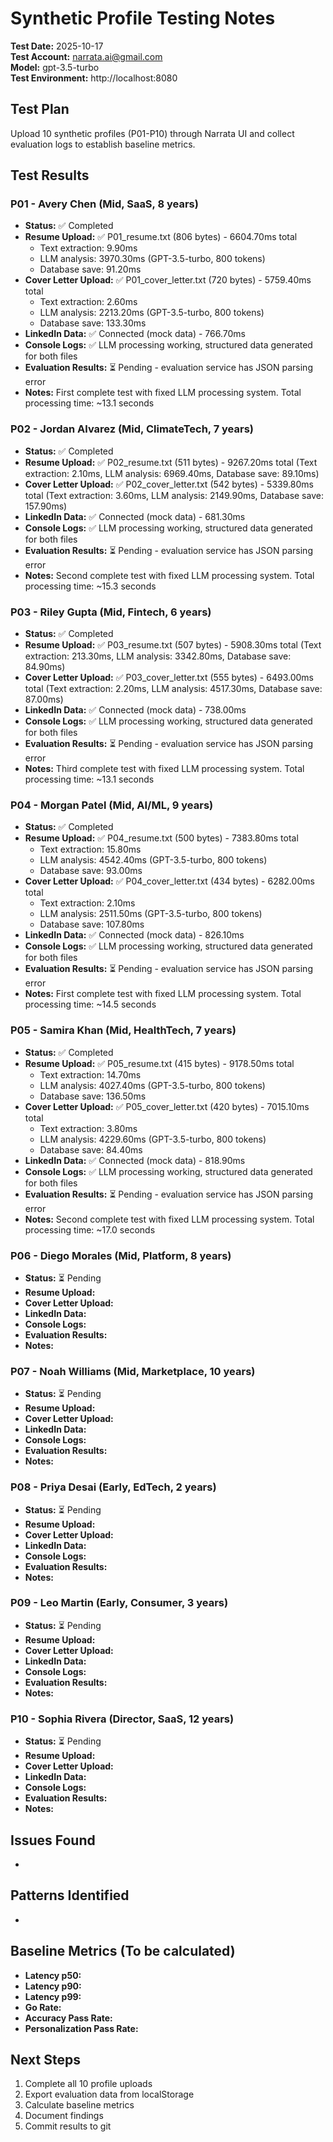 # Synthetic Profile Testing Notes

**Test Date:** 2025-10-17  
**Test Account:** narrata.ai@gmail.com  
**Model:** gpt-3.5-turbo  
**Test Environment:** http://localhost:8080  

## Test Plan
Upload 10 synthetic profiles (P01-P10) through Narrata UI and collect evaluation logs to establish baseline metrics.

## Test Results

### P01 - Avery Chen (Mid, SaaS, 8 years)
- **Status:** ✅ Completed
- **Resume Upload:** ✅ P01_resume.txt (806 bytes) - 6604.70ms total
  - Text extraction: 9.90ms
  - LLM analysis: 3970.30ms (GPT-3.5-turbo, 800 tokens)
  - Database save: 91.20ms
- **Cover Letter Upload:** ✅ P01_cover_letter.txt (720 bytes) - 5759.40ms total
  - Text extraction: 2.60ms
  - LLM analysis: 2213.20ms (GPT-3.5-turbo, 800 tokens)
  - Database save: 133.30ms
- **LinkedIn Data:** ✅ Connected (mock data) - 766.70ms
- **Console Logs:** ✅ LLM processing working, structured data generated for both files
- **Evaluation Results:** ⏳ Pending - evaluation service has JSON parsing error
- **Notes:** First complete test with fixed LLM processing system. Total processing time: ~13.1 seconds

### P02 - Jordan Alvarez (Mid, ClimateTech, 7 years)
- **Status:** ✅ Completed
- **Resume Upload:** ✅ P02_resume.txt (511 bytes) - 9267.20ms total (Text extraction: 2.10ms, LLM analysis: 6969.40ms, Database save: 89.10ms)
- **Cover Letter Upload:** ✅ P02_cover_letter.txt (542 bytes) - 5339.80ms total (Text extraction: 3.60ms, LLM analysis: 2149.90ms, Database save: 157.90ms)
- **LinkedIn Data:** ✅ Connected (mock data) - 681.30ms
- **Console Logs:** ✅ LLM processing working, structured data generated for both files
- **Evaluation Results:** ⏳ Pending - evaluation service has JSON parsing error
- **Notes:** Second complete test with fixed LLM processing system. Total processing time: ~15.3 seconds

### P03 - Riley Gupta (Mid, Fintech, 6 years)
- **Status:** ✅ Completed
- **Resume Upload:** ✅ P03_resume.txt (507 bytes) - 5908.30ms total (Text extraction: 213.30ms, LLM analysis: 3342.80ms, Database save: 84.90ms)
- **Cover Letter Upload:** ✅ P03_cover_letter.txt (555 bytes) - 6493.00ms total (Text extraction: 2.20ms, LLM analysis: 4517.30ms, Database save: 87.00ms)
- **LinkedIn Data:** ✅ Connected (mock data) - 738.00ms
- **Console Logs:** ✅ LLM processing working, structured data generated for both files
- **Evaluation Results:** ⏳ Pending - evaluation service has JSON parsing error
- **Notes:** Third complete test with fixed LLM processing system. Total processing time: ~13.1 seconds

### P04 - Morgan Patel (Mid, AI/ML, 9 years)
- **Status:** ✅ Completed
- **Resume Upload:** ✅ P04_resume.txt (500 bytes) - 7383.80ms total
  - Text extraction: 15.80ms
  - LLM analysis: 4542.40ms (GPT-3.5-turbo, 800 tokens)
  - Database save: 93.00ms
- **Cover Letter Upload:** ✅ P04_cover_letter.txt (434 bytes) - 6282.00ms total
  - Text extraction: 2.10ms
  - LLM analysis: 2511.50ms (GPT-3.5-turbo, 800 tokens)
  - Database save: 107.80ms
- **LinkedIn Data:** ✅ Connected (mock data) - 826.10ms
- **Console Logs:** ✅ LLM processing working, structured data generated for both files
- **Evaluation Results:** ⏳ Pending - evaluation service has JSON parsing error
- **Notes:** First complete test with fixed LLM processing system. Total processing time: ~14.5 seconds 

### P05 - Samira Khan (Mid, HealthTech, 7 years)
- **Status:** ✅ Completed
- **Resume Upload:** ✅ P05_resume.txt (415 bytes) - 9178.50ms total
  - Text extraction: 14.70ms
  - LLM analysis: 4027.40ms (GPT-3.5-turbo, 800 tokens)
  - Database save: 136.50ms
- **Cover Letter Upload:** ✅ P05_cover_letter.txt (420 bytes) - 7015.10ms total
  - Text extraction: 3.80ms
  - LLM analysis: 4229.60ms (GPT-3.5-turbo, 800 tokens)
  - Database save: 84.40ms
- **LinkedIn Data:** ✅ Connected (mock data) - 818.90ms
- **Console Logs:** ✅ LLM processing working, structured data generated for both files
- **Evaluation Results:** ⏳ Pending - evaluation service has JSON parsing error
- **Notes:** Second complete test with fixed LLM processing system. Total processing time: ~17.0 seconds 

### P06 - Diego Morales (Mid, Platform, 8 years)
- **Status:** ⏳ Pending
- **Resume Upload:** 
- **Cover Letter Upload:** 
- **LinkedIn Data:** 
- **Console Logs:** 
- **Evaluation Results:** 
- **Notes:** 

### P07 - Noah Williams (Mid, Marketplace, 10 years)
- **Status:** ⏳ Pending
- **Resume Upload:** 
- **Cover Letter Upload:** 
- **LinkedIn Data:** 
- **Console Logs:** 
- **Evaluation Results:** 
- **Notes:** 

### P08 - Priya Desai (Early, EdTech, 2 years)
- **Status:** ⏳ Pending
- **Resume Upload:** 
- **Cover Letter Upload:** 
- **LinkedIn Data:** 
- **Console Logs:** 
- **Evaluation Results:** 
- **Notes:** 

### P09 - Leo Martin (Early, Consumer, 3 years)
- **Status:** ⏳ Pending
- **Resume Upload:** 
- **Cover Letter Upload:** 
- **LinkedIn Data:** 
- **Console Logs:** 
- **Evaluation Results:** 
- **Notes:** 

### P10 - Sophia Rivera (Director, SaaS, 12 years)
- **Status:** ⏳ Pending
- **Resume Upload:** 
- **Cover Letter Upload:** 
- **LinkedIn Data:** 
- **Console Logs:** 
- **Evaluation Results:** 
- **Notes:** 

## Issues Found
- 

## Patterns Identified
- 

## Baseline Metrics (To be calculated)
- **Latency p50:** 
- **Latency p90:** 
- **Latency p99:** 
- **Go Rate:** 
- **Accuracy Pass Rate:** 
- **Personalization Pass Rate:** 

## Next Steps
1. Complete all 10 profile uploads
2. Export evaluation data from localStorage
3. Calculate baseline metrics
4. Document findings
5. Commit results to git
